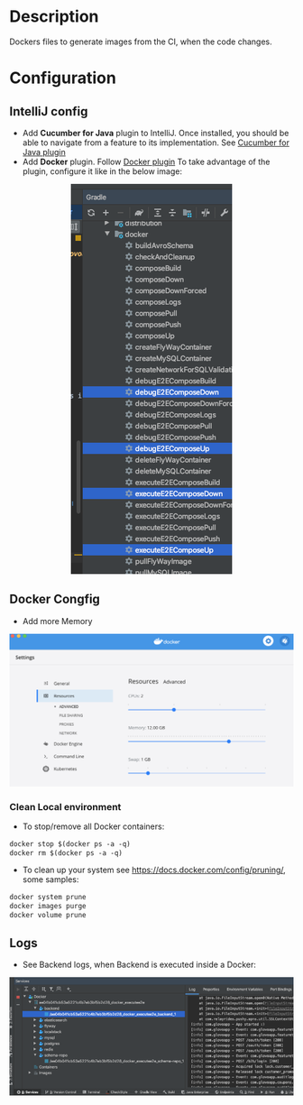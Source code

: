 # Description
Dockers files to generate images from the CI, when the code changes.

# Configuration
## IntelliJ config
- Add __Cucumber for Java__ plugin to IntelliJ. Once installed, you should be able to navigate from a feature to its implementation. See [Cucumber for Java plugin](https://www.jetbrains.com/help/idea/bdd-frameworks.html)
- Add __Docker__ plugin. Follow [Docker plugin](https://www.jetbrains.com/help/idea/docker.html)
To take advantage of the plugin, configure it like in the below image:
<p align="center">
<img src="docs/images/intelliJ-dockerCompose.png" alt="dockerLogs"/>
</p>

## Docker Congfig
- Add more Memory
<p align="center">
<img src="docs/images/dockerConfig.png" alt="Docker config"/>
</p>

### Clean Local environment

- To stop/remove all Docker containers:
```
docker stop $(docker ps -a -q)
docker rm $(docker ps -a -q)
```

- To clean up your system see https://docs.docker.com/config/pruning/, some samples:
```
docker system prune
docker images purge
docker volume prune
```

## Logs
- See Backend logs, when Backend is executed inside a Docker:
<p align="center">
<img src="docs/images/dockerLogs.png" alt="dockerLogs"/>
</p>
